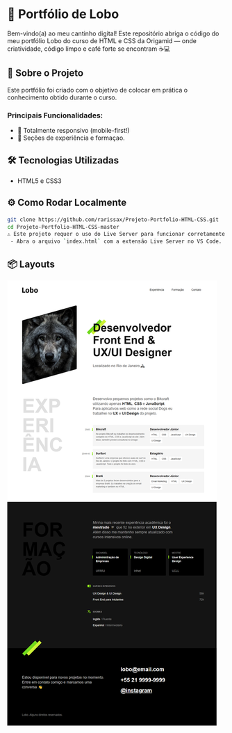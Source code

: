 # 💼 Portfólio de Lobo

Bem-vindo(a) ao meu cantinho digital! Este repositório abriga o código do meu portfólio Lobo do curso de HTML e CSS da Origamid — onde criatividade, código limpo e café forte se encontram ☕💻

## 🚀 Sobre o Projeto

Este portfólio foi criado com o objetivo de colocar em prática o conhecimento obtido durante o curso.

### Principais Funcionalidades:
- 📱 Totalmente responsivo (mobile-first!)
- 🧩 Seções de experiência e formaçao.

## 🛠️ Tecnologias Utilizadas
- HTML5 e CSS3

## ⚙️ Como Rodar Localmente

```bash
git clone https://github.com/rarissax/Projeto-Portfolio-HTML-CSS.git
cd Projeto-Portfolio-HTML-CSS-master
⚠️ Este projeto requer o uso do Live Server para funcionar corretamente.
 - Abra o arquivo `index.html` com a extensão Live Server no VS Code.
```

## 📦 Layouts
![Texto alternativo](./img/tela/tela.png)
